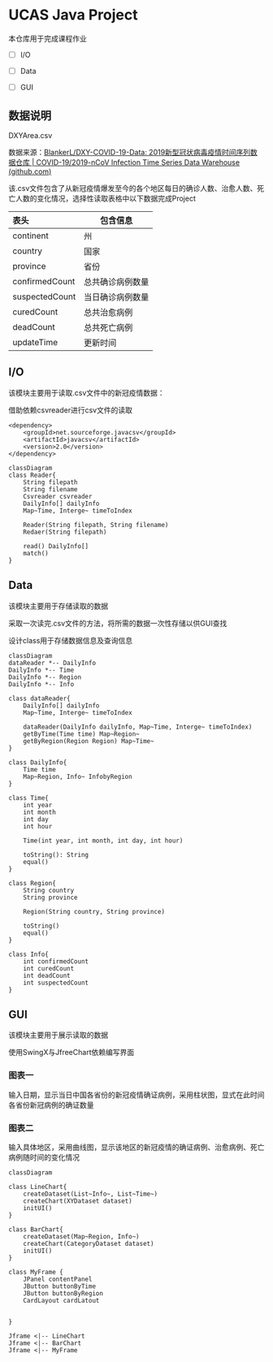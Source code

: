 # UCAS Java Project

本仓库用于完成课程作业

- [ ] I/O
- [ ] Data
- [ ] GUI



## 数据说明

DXYArea.csv

数据来源：[BlankerL/DXY-COVID-19-Data: 2019新型冠状病毒疫情时间序列数据仓库 | COVID-19/2019-nCoV Infection Time Series Data Warehouse (github.com)](https://github.com/BlankerL/DXY-COVID-19-Data)

该.csv文件包含了从新冠疫情爆发至今的各个地区每日的确诊人数、治愈人数、死亡人数的变化情况，选择性读取表格中以下数据完成Project

| 表头           | 包含信息         |
| :------------- | ---------------- |
| continent      | 州               |
| country        | 国家             |
| province       | 省份             |
| confirmedCount | 总共确诊病例数量 |
| suspectedCount | 当日确诊病例数量 |
| curedCount     | 总共治愈病例     |
| deadCount      | 总共死亡病例     |
| updateTime     | 更新时间         |



## I/O

该模块主要用于读取.csv文件中的新冠疫情数据：

借助依赖csvreader进行csv文件的读取

```Moven
<dependency>       			  
	<groupId>net.sourceforge.javacsv</groupId>
	<artifactId>javacsv</artifactId>
	<version>2.0</version>
</dependency>
```

```mermaid
classDiagram
class Reader{
	String filepath
	String filename
	Csvreader csvreader
	DailyInfo[] dailyInfo
	Map~Time, Interge~ timeToIndex
	
	Reader(String filepath, String filename)
	Redaer(String filepath)
	
	read() DailyInfo[]
	match()
}
```





## Data

该模块主要用于存储读取的数据

采取一次读完.csv文件的方法，将所需的数据一次性存储以供GUI查找

设计class用于存储数据信息及查询信息

```mermaid
classDiagram
dataReader *-- DailyInfo
DailyInfo *-- Time
DailyInfo *-- Region
DailyInfo *-- Info

class dataReader{
	DailyInfo[] dailyInfo
	Map~Time, Interge~ timeToIndex
	
	dataReader(DailyInfo dailyInfo, Map~Time, Interge~ timeToIndex)
	getByTime(Time time) Map~Region~
	getByRegion(Region Region) Map~Time~
}

class DailyInfo{
  	Time time
  	Map~Region, Info~ InfobyRegion
}

class Time{
	int year
	int month
	int day
	int hour
	
	Time(int year, int month, int day, int hour)
	
	toString(): String 
	equal()
}

class Region{
	String country
	String province
	
	Region(String country, String province)
	
	toString()
	equal()
}

class Info{
	int confirmedCount
	int curedCount
	int deadCount
	int suspectedCount
}

```



## GUI

该模块主要用于展示读取的数据

使用SwingX与JfreeChart依赖编写界面



### 图表一

输入日期，显示当日中国各省份的新冠疫情确证病例，采用柱状图，显式在此时间各省份新冠病例的确证数量



### 图表二

输入具体地区，采用曲线图，显示该地区的新冠疫情的确证病例、治愈病例、死亡病例随时间的变化情况



```mermaid
classDiagram

class LineChart{
	createDataset(List~Info~, List~Time~)
	createChart(XYDataset dataset)
	initUI()
}

class BarChart{
	createDataset(Map~Region, Info~)
	createChart(CategoryDataset dataset)
	initUI()
}

class MyFrame {
	JPanel contentPanel
	JButton buttonByTime
	JButton buttonByRegion
	CardLayout cardLatout
	
	
}

Jframe <|-- LineChart
Jframe <|-- BarChart
Jframe <|-- MyFrame

```

